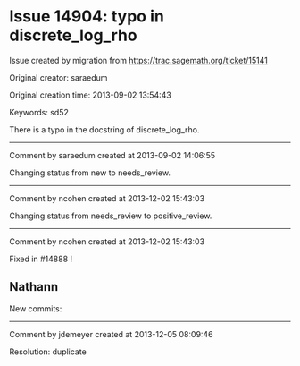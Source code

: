 # Issue 14904: typo in discrete_log_rho

Issue created by migration from https://trac.sagemath.org/ticket/15141

Original creator: saraedum

Original creation time: 2013-09-02 13:54:43

Keywords: sd52

There is a typo in the docstring of discrete_log_rho.


---

Comment by saraedum created at 2013-09-02 14:06:55

Changing status from new to needs_review.


---

Comment by ncohen created at 2013-12-02 15:43:03

Changing status from needs_review to positive_review.


---

Comment by ncohen created at 2013-12-02 15:43:03

Fixed in #14888 !

Nathann
----
New commits:


---

Comment by jdemeyer created at 2013-12-05 08:09:46

Resolution: duplicate
